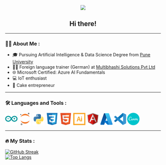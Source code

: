 <div id="header" align="center">
  <img src="https://media.giphy.com/media/Wj7lNjMNDxSmc/giphy.gif" width="180" />
</div>
<h2 align="center"> Hi there! </h2>

---

### :woman_technologist: About Me :
- 🎓 Pursuing Artificial Intelligence & Data Science Degree from [Pune University](http://www.unipune.ac.in/)
- 👩‍🏫 Foreign language trainer (German) at [Multibhashi Solutions Pvt Ltd](https://www.multibhashi.com/)
- 🌐 Microsoft Certified: Azure AI Fundamentals
- 💻 IoT enthusiast
- 🎂 Cake entrepreneur

---

### :hammer_and_wrench: Languages and Tools :
<div>
  <img src="https://github.com/devicons/devicon/blob/master/icons/arduino/arduino-original.svg" title="arduino" alt="arduino" height="40" width="40" />
  <img src="https://github.com/devicons/devicon/blob/master/icons/jupyter/jupyter-original.svg" title="jupyter" alt="jupyter" height="40" width="40" />
  <img src="https://github.com/devicons/devicon/blob/master/icons/python/python-original.svg" title="python" alt="python" height="40" width="40" />
  <img src="https://github.com/devicons/devicon/blob/master/icons/css3/css3-original.svg" title="css3" alt="css3" height="40" width="40" />
  <img src="https://github.com/devicons/devicon/blob/master/icons/html5/html5-original.svg" title="html5" alt="html5" height="40" width="40" />
  <img src="https://github.com/devicons/devicon/blob/master/icons/illustrator/illustrator-line.svg" title="illustrator" alt="illustrator" height="40" width="40" />
  <img src="https://github.com/devicons/devicon/blob/master/icons/angularjs/angularjs-original.svg" title="angular" alt="angular" height="40" width="40" />
  <img src="https://github.com/devicons/devicon/blob/master/icons/azure/azure-original.svg" title="azure" alt="azure" height="40" width="40" />
  <img src="https://github.com/devicons/devicon/blob/master/icons/vscode/vscode-original.svg" title="vscode" alt="vscode" height="40" width="40" />
  <img src="https://github.com/devicons/devicon/blob/master/icons/canva/canva-original.svg" title="canva" alt="canva" height="40" width="40" />
</div>

---

### :fire: My Stats :

[![GitHub Streak](http://github-readme-streak-stats.herokuapp.com?user=wickedseer&date_format=M%20j%5B%2C%20Y%5D)](https://git.io/streak-stats) <br>
[![Top Langs](https://github-readme-stats.vercel.app/api/top-langs/?username=wickedseer)](https://github.com/anuraghazra/github-readme-stats) 


